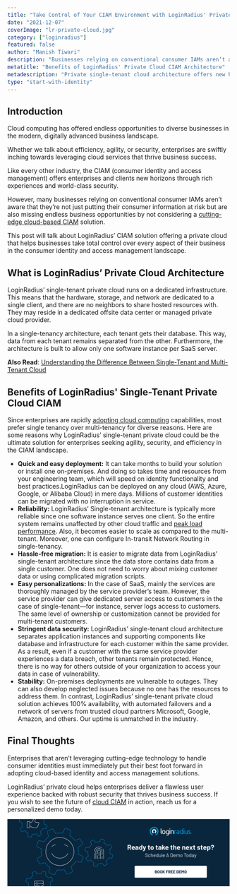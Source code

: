 ```yaml
---
title: "Take Control of Your CIAM Environment with LoginRadius' Private Cloud"
date: "2021-12-07"
coverImage: "lr-private-cloud.jpg"
category: ["loginradius"]
featured: false
author: "Manish Tiwari"
description: "Businesses relying on conventional consumer IAMs aren’t aware that they’re not just putting their consumer information at risk but are also missing endless business opportunities. This blog explains how LoginRadius’ CIAM solution offers a private cloud that helps businesses take total control over every aspect of their business."
metatitle: "Benefits of LoginRadius' Private Cloud CIAM Architecture"
metadescription: "Private single-tenant cloud architecture offers new horizons to businesses in the CIAM landscape. Here’s how LoginRadius’ single-tenant cloud helps businesses."
type: "start-with-identity"
---
```


## Introduction

Cloud computing has offered endless opportunities to diverse businesses in the modern, digitally advanced business landscape. 

Whether we talk about efficiency, agility, or security, enterprises are swiftly inching towards leveraging cloud services that thrive business success. 

Like every other industry, the CIAM (consumer identity and access management) offers enterprises and clients new horizons through rich experiences and world-class security. 

However, many businesses relying on conventional consumer IAMs aren’t aware that they’re not just putting their consumer information at risk but are also missing endless business opportunities by not considering a [cutting-edge cloud-based CIAM](https://www.loginradius.com/) solution. 

This post will talk about LoginRadius’ CIAM solution offering a private cloud that helps businesses take total control over every aspect of their business in the consumer identity and access management landscape. 


## What is LoginRadius’ Private Cloud Architecture

LoginRadius’ single-tenant private cloud runs on a dedicated infrastructure. This means that the hardware, storage, and network are dedicated to a single client, and there are no neighbors to share hosted resources with. They may reside in a dedicated offsite data center or managed private cloud provider.

In a single-tenancy architecture, each tenant gets their database. This way, data from each tenant remains separated from the other. Furthermore, the architecture is built to allow only one software instance per SaaS server.

**Also Read**: [Understanding the Difference Between Single-Tenant and Multi-Tenant Cloud](https://www.loginradius.com/blog/start-with-identity/single-tenant-vs-multi-tenant/)


## Benefits of LoginRadius' Single-Tenant Private Cloud CIAM 

Since enterprises are rapidly [adopting cloud computing](https://www.loginradius.com/blog/start-with-identity/identity-management-in-cloud-computing/) capabilities, most prefer single tenancy over multi-tenancy for diverse reasons. Here are some reasons why LoginRadius’ single-tenant private cloud could be the ultimate solution for enterprises seeking agility, security, and efficiency in the CIAM landscape. 



* **Quick and easy deployment:** It can take months to build your solution or install one on-premises. And doing so takes time and resources from your engineering team, which will speed on identity functionality and best practices.LoginRadius can be deployed on any cloud (AWS, Azure, Google, or Alibaba Cloud) in mere days. Millions of customer identities can be migrated with no interruption in service.
* **Reliability:** LoginRadius’ Single-tenant architecture is typically more reliable since one software instance serves one client. So the entire system remains unaffected by other cloud traffic and [peak load performance](https://www.loginradius.com/scalability/). Also, it becomes easier to scale as compared to the multi-tenant. Moreover, one can configure In-transit Network Routing in single-tenancy. 
* **Hassle-free migration:** It is easier to migrate data from LoginRadius’ single-tenant architecture since the data store contains data from a single customer. One does not need to worry about mixing customer data or using complicated migration scripts.
* **Easy personalizations:** In the case of SaaS, mainly the services are thoroughly managed by the service provider’s team. However, the service provider can give dedicated server access to customers in the case of single-tenant—for instance, server logs access to customers. The same level of ownership or customization cannot be provided for multi-tenant customers.
* **Stringent data security:** LoginRadius’ single-tenant cloud architecture separates application instances and supporting components like database and infrastructure for each customer within the same provider. As a result, even if a customer with the same service provider experiences a data breach, other tenants remain protected. Hence, there is no way for others outside of your organization to access your data in case of vulnerability. 
* **Stability:** On-premises deployments are vulnerable to outages. They can also develop neglected issues because no one has the resources to address them. In contrast, LoginRadius’ single-tenant private cloud solution achieves 100% availability, with automated failovers and a network of servers from trusted cloud partners Microsoft, Google, Amazon, and others. Our uptime is unmatched in the industry.


## Final Thoughts 

Enterprises that aren’t leveraging cutting-edge technology to handle consumer identities must immediately put their best foot forward in adopting cloud-based identity and access management solutions. 

LoginRadius’ private cloud helps enterprises deliver a flawless user experience backed with robust security that thrives business success.  If you wish to see the future of [cloud CIAM](https://www.loginradius.com/) in action, reach us for a personalized demo today. 



[![book-a-demo-loginradius](../assets/book-a-demo-loginradius.png)](https://www.loginradius.com/book-a-demo/)